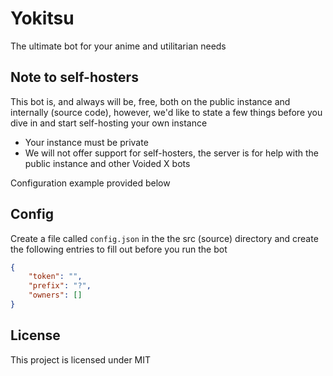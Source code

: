 # Yokitsu

The ultimate bot for your anime and utilitarian needs

## Note to self-hosters

This bot is, and always will be, free, both on the public instance and internally (source code), however, we'd like to state a few things before you dive in and start self-hosting your own instance

- Your instance must be private
- We will not offer support for self-hosters, the server is for help with the public instance and other Voided X bots

Configuration example provided below

## Config

Create a file called `config.json` in the the src (source) directory and create the following entries to fill out before you run the bot

```json
{
    "token": "",
    "prefix": "?",
    "owners": []
}
```

## License
This project is licensed under MIT
